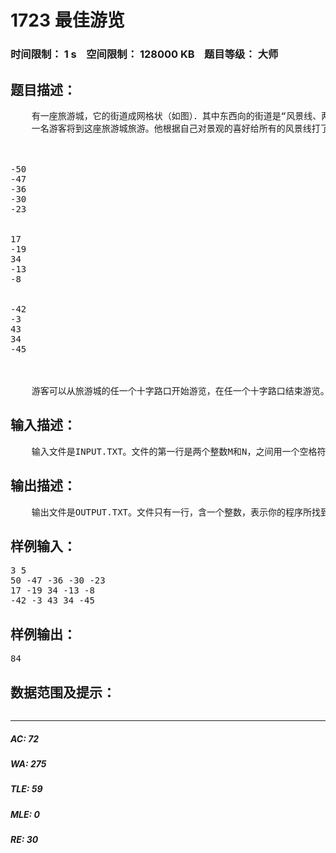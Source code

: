 # 1723 最佳游览   
### 时间限制： 1 s&nbsp;&nbsp;&nbsp;&nbsp;空间限制： 128000 KB&nbsp;&nbsp;&nbsp;&nbsp;题目等级： 大师  
## 题目描述：  

<pre>
    有一座旅游城，它的街道成网格状（如图）．其中东西向的街道是“风景线、两旁分布着许多景观：南北向的街道都是林萌道，两旁没有任何建筑物。由于游客众多，""" 风最线”被规定为单行道，游客在风景线上只能从西走到东，林丽道上则可以任意行走。
    一名游客将到这座旅游城旅游。他根据自己对景观的喜好给所有的风景线打了分，分值是从-100到+100的整数，分值越大表示我们的旅游者越喜欢这条风最线上的景致。显然这位游客不可能给这座旅游城的所有风景线都打负分。



-50
-47
-36
-30
-23


17
-19
34
-13
-8


-42
-3
43
34
-45



    游客可以从旅游城的任一个十字路口开始游览，在任一个十字路口结束游览。我们的旅游者希望一路上游览的所有风最线的分值之和能够尽可能地大。请你写一个程序，帮助这位游客寻找一条最佳的游览路线。
</pre>
  
  
## 输入描述：  

<pre>
    输入文件是INPUT.TXT。文件的第一行是两个整数M和N，之间用一个空格符隔开，M表示旅游城南北向林萌道的段数，N表示东西向风景线的臣数，l<=M<=100，1<=N<=20000。接下来的M行依次给出了由北向南各条风景线的分值信息。每行有N个整数，依次表示了自西向东每段风景线的分值。同一行相邻两个数之间用一个空格隔开。
</pre>
  
  
## 输出描述：  

<pre>
    输出文件是OUTPUT.TXT。文件只有一行，含一个整数，表示你的程序所找到的最佳游览路线的总分值。
</pre>
  
  
## 样例输入：  

<pre>
3 5
50 -47 -36 -30 -23
17 -19 34 -13 -8
-42 -3 43 34 -45
</pre>
  
  
## 样例输出：  

<pre>
84
</pre>
  
  
## 数据范围及提示：  

<pre>
</pre>
  
  
***  

##### AC: 72  
##### WA: 275  
##### TLE: 59  
##### MLE: 0  
##### RE: 30  
